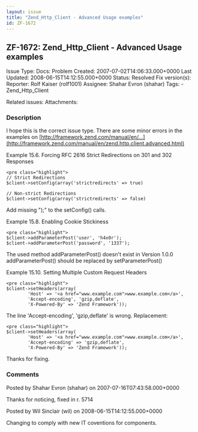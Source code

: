 ```yaml
---
layout: issue
title: "Zend_Http_Client - Advanced Usage examples"
id: ZF-1672
---
```


ZF-1672: Zend\_Http\_Client - Advanced Usage examples
-----------------------------------------------------

 Issue Type: Docs: Problem Created: 2007-07-02T14:06:33.000+0000 Last Updated: 2008-06-15T14:12:55.000+0000 Status: Resolved Fix version(s): 
 Reporter:  Rolf Kaiser (rolf1001)  Assignee:  Shahar Evron (shahar)  Tags: - Zend\_Http\_Client
 
 Related issues: 
 Attachments: 
### Description

I hope this is the correct issue type. There are some minor errors in the examples on [http://framework.zend.com/manual/en/…](http://framework.zend.com/manual/en/zend.http.client.advanced.html)

Example 15.6. Forcing RFC 2616 Strict Redirections on 301 and 302 Responses

 
    <pre class="highlight">
    // Strict Redirections
    $client->setConfig(array('strictredirects' => true)
    
    // Non-strict Redirections
    $client->setConfig(array('strictredirects' => false)


Add missing ");" to the setConfig() calls.

Example 15.8. Enabling Cookie Stickiness

 
    <pre class="highlight">
    $client->addParameterPost('user', 'h4x0r');
    $client->addParameterPost('password', '1337');


The used method addParameterPost() doesn't exist in Version 1.0.0 addParameterPost() should be replaced by setParameterPost()

Example 15.10. Setting Multiple Custom Request Headers

 
    <pre class="highlight">
    $client->setHeaders(array(
            'Host' => '<a href="www.example.com">www.example.com</a>',
            'Accept-encoding', 'gzip,deflate',
            'X-Powered-By' => 'Zend Framework'));


The line 'Accept-encoding', 'gzip,deflate' is wrong. Replacement:

 
    <pre class="highlight">
    $client->setHeaders(array(
            'Host' => '<a href="www.example.com">www.example.com</a>',
            'Accept-encoding' => 'gzip,deflate',
            'X-Powered-By' => 'Zend Framework'));


Thanks for fixing.

 

 

### Comments

Posted by Shahar Evron (shahar) on 2007-07-16T07:43:58.000+0000

Thanks for noticing, fixed in r. 5714

 

 

Posted by Wil Sinclair (wil) on 2008-06-15T14:12:55.000+0000

Changing to comply with new IT coventions for components.

 

 